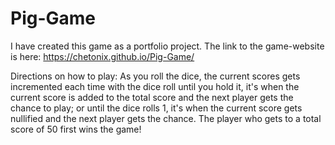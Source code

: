 # Pig-Game
I have created this game as a portfolio project.
 The link to the game-website is here: https://chetonix.github.io/Pig-Game/

 Directions on how to play: As you roll the dice, the current scores gets incremented each time with the dice roll until you hold it, it's when the current score is added to the total score and the next player gets the chance to play; or until the dice rolls 1, it's when the current score gets nullified and the next player gets the chance. The player who gets to a total score of 50 first wins the game!  
